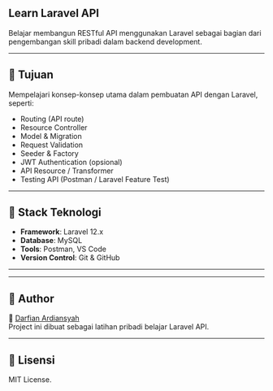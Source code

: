 
## Learn Laravel API

Belajar membangun RESTful API menggunakan Laravel sebagai bagian dari pengembangan skill pribadi dalam backend development.

---

## 🚀 Tujuan

Mempelajari konsep-konsep utama dalam pembuatan API dengan Laravel, seperti:
- Routing (API route)
- Resource Controller
- Model & Migration
- Request Validation
- Seeder & Factory
- JWT Authentication (opsional)
- API Resource / Transformer
- Testing API (Postman / Laravel Feature Test)

---

## 🧱 Stack Teknologi

- **Framework**: Laravel 12.x
- **Database**: MySQL
- **Tools**: Postman, VS Code
- **Version Control**: Git & GitHub

---
<!-- 
## 📁 Struktur Folder Penting

```bash
app/
├── Models/
│   └── Task.php
├── Http/
│   └── Controllers/
│       └── Api/
│           └── TaskController.php
routes/
├── api.php
database/
├── factories/
├── seeders/
├── migrations/
```

---

## 🔧 Instalasi & Setup

```bash
git clone https://github.com/username/learn_laravel_api.git
cd learn_laravel_api

composer install
cp .env.example .env
php artisan key:generate

# Sesuaikan konfigurasi database di .env lalu:
php artisan migrate --seed

php artisan serve
```

---

## 🔗 Endpoint API

| Method | Endpoint         | Keterangan        |
|--------|------------------|-------------------|
| GET    | /api/tasks       | List semua task   |
| POST   | /api/tasks       | Tambah task baru  |
| GET    | /api/tasks/{id}  | Detail task       |
| PUT    | /api/tasks/{id}  | Update task       |
| DELETE | /api/tasks/{id}  | Hapus task        |

> Gunakan Postman atau Thunder Client untuk testing. -->
<!-- 
---

## 📌 Catatan Belajar

- [x] Membuat model dan migration
- [x] Factory dan seeder
- [x] Membuat controller berbasis resource
- [ ] Menambahkan validasi dengan Form Request
- [ ] Menambahkan autentikasi API (JWT / Sanctum)
-->

---

## 🧠 Author

👤 [Darfian Ardiansyah](https://github.com/darfianardiansyah)  
Project ini dibuat sebagai latihan pribadi belajar Laravel API.

---

## 📃 Lisensi

MIT License.
